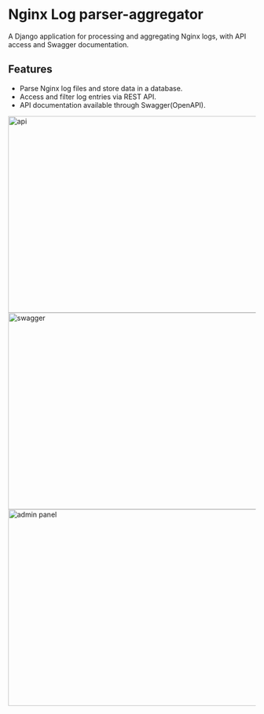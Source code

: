 # Nginx Log parser-aggregator

A Django application for processing and aggregating Nginx logs, with API access and Swagger documentation.

## Features

- Parse Nginx log files and store data in a database.
- Access and filter log entries via REST API.
- API documentation available through Swagger(OpenAPI).

<img src="https://imgur.com/ocSpk6V.png" alt="api" width="700" height="400"/>
<img src="https://imgur.com/fkLjiFG.png" alt="swagger" width="700" height="400"/>
<img src="https://imgur.com/AB2F1Uh.png" alt="admin panel" width="700" height="400"/>
